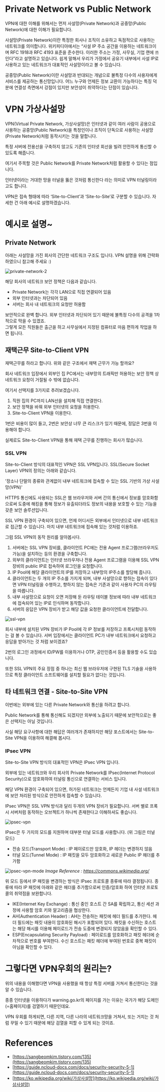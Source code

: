 <!-- - title: VPC, VPN, 서브넷  -->
<!-- - author: 장현희  -->
<!-- - date: 2022-12-08 12:00:00 +0800 -->

# Private Network vs Public Network

VPN에 대한 이해를 위해서는 먼저 사설망(Private Network)과 공중망(Public Network)에 대한 이해가 필요합니다.

사설망(Private Network)이란 특정한 회사나 조직이 소유하고 독점적으로 사용하는 네트워크를 의미합니다.
위키피디아에서는 “사설 IP 주소 공간을 이용하는 네트워크이며 RFC 1918과 RFC 4193 표준을 준수한다. 이러한 주소는 가정, 사무실, 기업 랜에 쓰인다”라고 설명하고 있습니다.
쉽게 말해서 우리가 가정에서 공유기 내부에서 사설 IP로 사용하고 있는 네트워크가 대표적인 사설망이라고 볼 수 있습니다.

공중망(Public Network)이란 사설망과 반대되는 개념으로 불특정 다수의 사용자에게 서비스를 제공하는 통신망입니다.
어느 누구와 언제든 정보 교환이 가능하다는 특징 덕분에 연결성 측면에서 강점이 있지만 보안성이 취약하다는 단점이 있습니다.


# VPN 가상사설망

VPN(Virtual Private Network, 가상사설망)은 인터넷과 같이 여러 사람이 공용으로 사용하는 공중망(Public Network)을 특정인이나 조직이 단독으로 사용하는 사설망(Private Network)처럼 동작시키는 것을 말합니다.

특정 서버에 전용선을 구축하지 않고도 기존의 인터넷 회선을 빌려 안전하게 통신할 수 있도록 해줍니다.

여기서 주목할 것은 Public Network를 Private Network처럼 활용할 수 있다는 점입니다.

인터넷이라는 거대한 망을 터널을 뚫은 것처럼 통신한다 라는 의미로 VPN 터널링이라고도 합니다.

VPN은 접속 형태에 따라 ‘Site-to-Client’과 ‘Site-to-Site’로 구분할 수 있습니다.
자세한 건 아래 예시로 설명하겠습니다.

# 예시로 설명~

## Private Network

아래는 사설망을 가진 회사의 간단한 네트워크 구조도 입니다. VPN 설명을 위해 간략화 하였으니 참고해 주세요 :)

![private-network-2](https://user-images.githubusercontent.com/77145383/206221299-4ec004c8-a32a-4173-9394-47256e6f9da6.png)

해당 회사의 네트워크 보안 정책은 다음과 같습니다.

- Private Network는 각각 LAN으로 직접 연결되어 있음
- 외부 인터넷과는 차단되어 있음
- 서버는 회사 내 네트워크의 요청만 허용함

보안적으로 완벽 합니다. 외부 인터넷과 차단되어 있기 때문에 불특정 다수의 공격을 1차적으로 막을 수 있겠죠.\
그렇게 모든 직원들은 출근을 하고 사무실에서 지정된 컴퓨터로 마음 편하게 작업을 하면 됩니다.

## 재택근무 Site-to-Client VPN

재택근무를 하라고 합니다. 위와 같은 구조에서 재택 근무가 가능 할까요?

회사 네트워크 입장에서 외부인 집 PC에서는 내부망의 트래픽만 허용하는 보안 정책 상 네트워크 요청이 거절될 수 밖에 없습니다.

여기서 선택지를 3가지로 추려보겠습니다.

1. 직원 집의 PC까지 LAN선을 설치해 직접 연결한다.
2. 보안 정책을 바꿔 외부 인터넷의 요청을 허용한다.
3. Site-to-Client VPN을 이용한다.

1번은 비용이 많이 들고, 2번은 보안상 너무 큰 리스크가 있기 때문에, 정답은 3번을 이용해야 합니다.

실제로도 Site-to-Client VPN을 통해 재택 근무를 진행하는 회사가 많습니다.

### SSL VPN

Site-to-Client 방식의 대표적인 VPN은 SSL VPN입니다. SSL(Secure Socket Layer) VPN의 정의는 아래와 같습니다.

'장소나 단말의 종류와 관계없이 내부 네트워크에 접속할 수 있는 SSL 기반의 가상 사설망(VPN)'

HTTPS 통신에도 사용되는 SSL은 웹 브라우저와 서버 간의 통신에서 정보를 암호화함으로써 도중에 해킹을 통해 정보가 유출되더라도 정보의 내용을 보호할 수 있는 기능을 갖춘 보안 솔루션입니다.

SSL VPN 환경이 구축되어 있으면, 언제 어디서든 외부에서 인터넷으로 내부 네트워크로 접근할 수 있습니다. 마치 내부 네트워크에 접속해 있는 것처럼 이용하죠.

그럼 SSL VPN의 동작 원리를 알아봅시다.

1. 서버에는 SSL VPN 장비를, 클라이언트 PC에는 전용 Agent 프로그램(브라우저도 가능)을 설치하는 등의 환경을 구축합니다.
2. 외부의 클라이언트는 인터넷 브라우저나 전용 Agent 프로그램을 이용해 SSL VPN 장비의 public IP로 접속하여 로그인을 요청합니다.
3. IP Pool에 해당 클라이언트의 IP를 저장하고 내부망의 IP주소를 할당해 줍니다.
4. 클라이언트는 두 개의 IP 주소를 가지게 되며, 내부 사설망으로 향하는 접속이 있다면 VPN 터널링을 수행하고, 향하지 않는 접속은 기존과 같이 사용자 PC의 라우팅을 따릅니다.
5. 내부 사설망으로 요청이 오면 저장해 둔 라우팅 테이블 정보에 따라 내부 네트워크에 접속되어 있는 IP로 인식하며 동작합니다.
6. 서버의 응답은 VPN 장비가 받고 해당 값을 요청한 클라이언트에 전달합니다.

![ssl-vpn](https://user-images.githubusercontent.com/77145383/206444301-ad99afe7-011b-44b9-ab2d-53b1aca3338a.png)

회사 내부에 설치된 VPN 장비가 IP Pool에 각 IP 정보를 저장하고 프록시처럼 동작하는 걸 볼 수 있습니다.
서버 입장에서는 클라이언트 PC가 내부 네트워크에서 요청하고 응답을 받아가는 것 처럼 보이겠죠?

2번의 로그인 과정에서 ID/PW를 이용하거나 OTP, 공인인증서 등을 활용할 수도 있습니다.

또한 SSL VPN의 주요 장점 중 하나는 최신 웹 브라우저에 구현된 TLS 기술을 사용하므로 특정 클라이언트 소프트웨어를 설치할 필요가 없다는 것입니다.


## 타 네트워크 연결 - Site-to-Site VPN

이번에는 외부에 있는 다른 Private Network와 통신을 하려고 합니다.

Public Network를 통해 통신해도 되겠지만 외부에 노출되기 때문에 보안적으로는 좋은 선택지는 아닐 것입니다.

사실 해당 요구사항에 대한 해답은 여러개가 존재하지만 해당 포스트에서는 Site-to-Site VPN을 이용하여 해결해 봅시다.

### IPsec VPN

Site-to-Site VPN 방식의 대표적인 VPN은 IPsec VPN 입니다.

외부에 있는 네트워크와 우리 회사의 Private Network를 IPsec(Internet Protocol Security)으로 암호화하여 터널링 통신으로 연결하는 서비스 입니다.

해당 VPN 환경이 구축되어 있으면, 허가된 네트워크는 언제든지 기업 내 사설 네트워크에 보안 처리된 방식으로 안전하게 접속할 수 있습니다.

IPsec VPN은 SSL VPN 방식과 달리 두개의 VPN 장비가 필요합니다. 서버 별로 프록시 서버처럼 동작하는 오브젝트가 하나씩 존재한다고 이해하셔도 좋습니다.

![ipsec-vpn](https://user-images.githubusercontent.com/77145383/206448308-c9321c8b-f36c-4c66-9563-5c87b24d5f1b.png)

IPsec은 두 가지의 모드를 지원하며 대부분 터널 모드를 사용합니다. (위 그림은 터널 모드)

- 전송 모드(Transport Mode) : IP 페이로드만 암호화, IP 헤더는 변경하지 않음
- 터널 모드(Tunnel Mode) : IP 패킷을 모두 암호화하고 새로운 Public IP 헤더를 추가함

![ipsec-vpn-mode](https://upload.wikimedia.org/wikipedia/commons/thumb/6/6b/Ipsec-modes.svg/640px-Ipsec-modes.svg.png)
_Image Reference : https://commons.wikimedia.org/_

위 모드 등에서 IP 패킷을 변경하는 방식은 IPsec 프로토콜 종류에 따라 결정됩니다.
종류에 따라 IP 패킷에 아래와 같은 헤더를 추가함으로써 인증/암호화 하여 인터넷 프로토콜의 취약점을 보완합니다.

- IKE(Internet Key Exchange) : 통신 중인 호스트 간 SA를 확립하고, 통신 세션 과정에 사용할 암호 키와 알고리즘을 협상한다.
- AH(Authentication Header) : AH는 전송하는 패킷에 헤더 필드를 추가한다. 헤더 필드에는 패킷 내용이 암호화된 해시가 포함되어 있다. 패킷을 수신하는 호스트는 해당 해시를 이용해 페이로드가 전송 도중에 변경되지 않았음을 확인할 수 있다.
- ESP(Encapsulating Security Payload) : 페이로드를 암호화하고 패킷 헤더에 순차적으로 번호를 부여한다. 수신 호스트는 패킷 헤더에 부여된 번호로 중복 패킷이 아님을 확인할 수 있다.

# 그렇다면 VPN우회의 원리는?

위의 내용을 이해했다면 VPN을 사용했을 때 항상 특정 서버를 거쳐서 통신한다는 것을 알 수 있습니다.

종종 인터넷을 이용하다가 warning.go.kr의 페이지를 가는 이유는 국가가 해당 도메인(=홈페이지)를 검열하기 때문인데요.

VPN 우회를 하게되면, 다른 지역, 다른 나라의 네트워크망을 거쳐서, 또는 거치는 것 처럼 꾸밀 수 있기 때문에 해당 검열을 피할 수 있게 되는 것이죠.


# References

- [https://sangbeomkim.tistory.com/135](https://sangbeomkim.tistory.com/135)
- [https://guide.ncloud-docs.com/docs/security-security-5-1](https://guide.ncloud-docs.com/docs/security-security-5-1)
- [https://ko.wikipedia.org/wiki/가상사설망](https://ko.wikipedia.org/wiki/가상사설망)